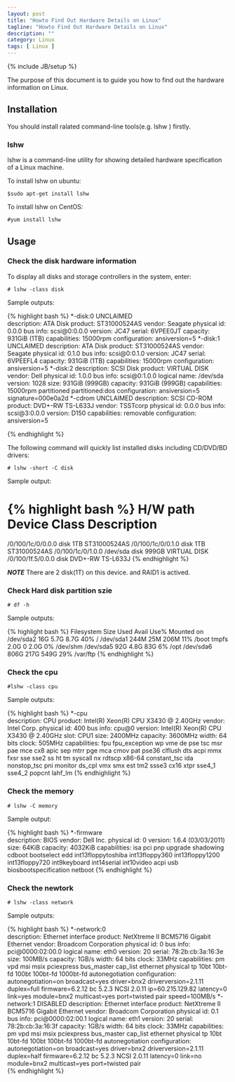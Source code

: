 ```yaml
---
layout: post
title: "Howto Find Out Hardware Details on Linux"
tagline: "Howto Find Out Hardware Details on Linux"
description: ""
category: Linux 
tags: [ Linux ]
---
```

{% include JB/setup %}

The purpose of this document is to guide you how to find out the hardware information on Linux.


## Installation

You should install ralated command-line tools(e.g. lshw ) firstly.

### lshw

lshw is a command-line utility for showing detailed hardware specification of a Linux machine.

To install lshw on ubuntu:

	$sudo apt-get install lshw

To install lshw on CentOS:

	#yum install lshw

## Usage

### Check the disk hardware information

To display all disks and storage controllers in the system, enter:

	# lshw -class disk

Sample outputs:

{% highlight bash %}
  *-disk:0 UNCLAIMED      
       description: ATA Disk
       product: ST31000524AS
       vendor: Seagate
       physical id: 0.0.0
       bus info: scsi@0:0.0.0
       version: JC47
       serial: 6VPEE0JT
       capacity: 931GiB (1TB)
       capabilities: 15000rpm
       configuration: ansiversion=5
  *-disk:1 UNCLAIMED
       description: ATA Disk
       product: ST31000524AS
       vendor: Seagate
       physical id: 0.1.0
       bus info: scsi@0:0.1.0
       version: JC47
       serial: 6VPEEFL4
       capacity: 931GiB (1TB)
       capabilities: 15000rpm
       configuration: ansiversion=5
  *-disk:2
       description: SCSI Disk
       product: VIRTUAL DISK
       vendor: Dell
       physical id: 1.0.0
       bus info: scsi@0:1.0.0
       logical name: /dev/sda
       version: 1028
       size: 931GiB (999GB)
       capacity: 931GiB (999GB)
       capabilities: 15000rpm partitioned partitioned:dos
       configuration: ansiversion=5 signature=000e0a2d
  *-cdrom UNCLAIMED
       description: SCSI CD-ROM
       product: DVD+-RW TS-L633J
       vendor: TSSTcorp
       physical id: 0.0.0
       bus info: scsi@3:0.0.0
       version: D150
       capabilities: removable
       configuration: ansiversion=5

{% endhighlight %}

The following command will quickly list installed disks including CD/DVD/BD drivers:

	# lshw -short -C disk

Sample output:

{% highlight bash %}
H/W path               Device     Class      Description
========================================================
/0/100/1c/0/0.0.0                 disk       1TB ST31000524AS
/0/100/1c/0/0.1.0                 disk       1TB ST31000524AS
/0/100/1c/0/1.0.0      /dev/sda   disk       999GB VIRTUAL DISK
/0/100/1f.5/0.0.0                 disk       DVD+-RW TS-L633J
{% endhighlight %}

***NOTE*** There are 2 disk(1T) on this device. and RAID1 is actived. 


### Check Hard disk partition szie

	# df -h

Sample outputs:

{% highlight bash %}
	Filesystem            Size  Used Avail Use% Mounted on
	/dev/sda2              16G  5.7G  8.7G  40% /
	/dev/sda1             244M   25M  206M  11% /boot
	tmpfs                 2.0G     0  2.0G   0% /dev/shm
	/dev/sda5              92G  4.8G   83G   6% /opt
	/dev/sda6             806G  217G  549G  29% /var/ftp
{% endhighlight %}


### Check the cpu

	#lshw -class cpu

Sample outputs:

{% highlight bash %}
  *-cpu                   
       description: CPU
       product: Intel(R) Xeon(R) CPU           X3430  @ 2.40GHz
       vendor: Intel Corp.
       physical id: 400
       bus info: cpu@0
       version: Intel(R) Xeon(R) CPU           X3430  @ 2.40GHz
       slot: CPU1
       size: 2400MHz
       capacity: 3600MHz
       width: 64 bits
       clock: 505MHz
       capabilities: fpu fpu_exception wp vme de pse tsc msr pae mce cx8 apic sep mtrr pge mca cmov pat pse36 clflush dts acpi mmx fxsr sse sse2 ss ht tm syscall nx rdtscp x86-64 constant_tsc ida nonstop_tsc pni monitor ds_cpl vmx smx est tm2 ssse3 cx16 xtpr sse4_1 sse4_2 popcnt lahf_lm
{% endhighlight %}



### Check the memory

	# lshw -C memory

Sample output:

{% highlight bash %}
  *-firmware              
       description: BIOS
       vendor: Dell Inc.
       physical id: 0
       version: 1.6.4 (03/03/2011)
       size: 64KiB
       capacity: 4032KiB
       capabilities: isa pci pnp upgrade shadowing cdboot bootselect edd int13floppytoshiba int13floppy360 int13floppy1200 int13floppy720 int9keyboard int14serial int10video acpi usb biosbootspecification netboot
{% endhighlight %}

### Check the newtork

	# lshw -class network

Sample outputs:


{% highlight bash %}
  *-network:0             
       description: Ethernet interface
       product: NetXtreme II BCM5716 Gigabit Ethernet
       vendor: Broadcom Corporation
       physical id: 0
       bus info: pci@0000:02:00.0
       logical name: eth0
       version: 20
       serial: 78:2b:cb:3a:16:3e
       size: 100MB/s
       capacity: 1GB/s
       width: 64 bits
       clock: 33MHz
       capabilities: pm vpd msi msix pciexpress bus_master cap_list ethernet physical tp 10bt 10bt-fd 100bt 100bt-fd 1000bt-fd autonegotiation
       configuration: autonegotiation=on broadcast=yes driver=bnx2 driverversion=2.1.11 duplex=full firmware=6.2.12 bc 5.2.3 NCSI 2.0.11 ip=60.215.129.82 latency=0 link=yes module=bnx2 multicast=yes port=twisted pair speed=100MB/s
  *-network:1 DISABLED
       description: Ethernet interface
       product: NetXtreme II BCM5716 Gigabit Ethernet
       vendor: Broadcom Corporation
       physical id: 0.1
       bus info: pci@0000:02:00.1
       logical name: eth1
       version: 20
       serial: 78:2b:cb:3a:16:3f
       capacity: 1GB/s
       width: 64 bits
       clock: 33MHz
       capabilities: pm vpd msi msix pciexpress bus_master cap_list ethernet physical tp 10bt 10bt-fd 100bt 100bt-fd 1000bt-fd autonegotiation
       configuration: autonegotiation=on broadcast=yes driver=bnx2 driverversion=2.1.11 duplex=half firmware=6.2.12 bc 5.2.3 NCSI 2.0.11 latency=0 link=no module=bnx2 multicast=yes port=twisted pair	
 {% endhighlight %}
